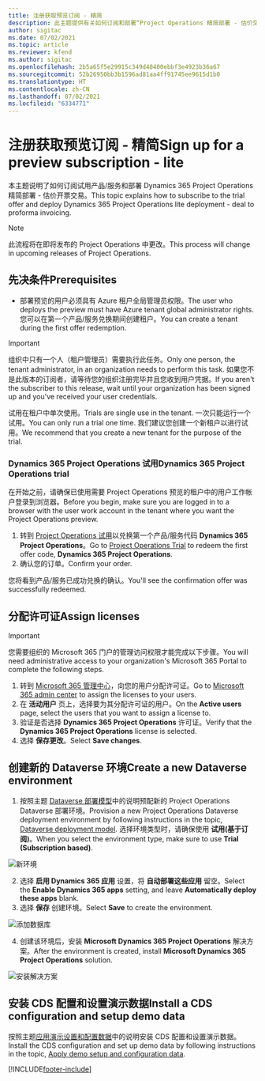 ```yaml
---
title: 注册获取预览订阅 - 精简
description: 此主题提供有关如何订阅和部署“Project Operations 精简部署 - 估价交易开票”的信息。
author: sigitac
ms.date: 07/02/2021
ms.topic: article
ms.reviewer: kfend
ms.author: sigitac
ms.openlocfilehash: 2b5a65f5e29915c349d40400ebbf3e4923b36a67
ms.sourcegitcommit: 52b26950bb3b1596ad81aa4ff91745ee9615d1b0
ms.translationtype: HT
ms.contentlocale: zh-CN
ms.lasthandoff: 07/02/2021
ms.locfileid: "6334771"
---
```

# <a name="sign-up-for-a-preview-subscription---lite"></a><span data-ttu-id="d6d03-103">注册获取预览订阅 - 精简</span><span class="sxs-lookup"><span data-stu-id="d6d03-103">Sign up for a preview subscription - lite</span></span> 

<span data-ttu-id="d6d03-104">本主题说明了如何订阅试用产品/服务和部署 Dynamics 365 Project Operations 精简部署 - 估价开票交易。</span><span class="sxs-lookup"><span data-stu-id="d6d03-104">This topic explains how to subscribe to the trial offer and deploy Dynamics 365 Project Operations lite deployment - deal to proforma invoicing.</span></span>

> [!NOTE]
> <span data-ttu-id="d6d03-105">此流程将在即将发布的 Project Operations 中更改。</span><span class="sxs-lookup"><span data-stu-id="d6d03-105">This process will change in upcoming releases of Project Operations.</span></span>

## <a name="prerequisites"></a><span data-ttu-id="d6d03-106">先决条件</span><span class="sxs-lookup"><span data-stu-id="d6d03-106">Prerequisites</span></span>
- <span data-ttu-id="d6d03-107">部署预览的用户必须具有 Azure 租户全局管理员权限。</span><span class="sxs-lookup"><span data-stu-id="d6d03-107">The user who deploys the preview must have Azure tenant global administrator rights.</span></span> <span data-ttu-id="d6d03-108">您可以在第一个产品/服务兑换期间创建租户。</span><span class="sxs-lookup"><span data-stu-id="d6d03-108">You can create a tenant during the first offer redemption.</span></span>

> [!IMPORTANT]
> <span data-ttu-id="d6d03-109">组织中只有一个人（租户管理员）需要执行此任务。</span><span class="sxs-lookup"><span data-stu-id="d6d03-109">Only one person, the tenant administrator, in an organization needs to perform this task.</span></span> <span data-ttu-id="d6d03-110">如果您不是此版本的订阅者，请等待您的组织注册完毕并且您收到用户凭据。</span><span class="sxs-lookup"><span data-stu-id="d6d03-110">If you aren't the subscriber to this release, wait until your organization has been signed up and you've received your user credentials.</span></span>
> 
> <span data-ttu-id="d6d03-111">试用在租户中单次使用。</span><span class="sxs-lookup"><span data-stu-id="d6d03-111">Trials are single use in the tenant.</span></span> <span data-ttu-id="d6d03-112">一次只能运行一个试用。</span><span class="sxs-lookup"><span data-stu-id="d6d03-112">You can only run a trial one time.</span></span> <span data-ttu-id="d6d03-113">我们建议您创建一个新租户以进行试用。</span><span class="sxs-lookup"><span data-stu-id="d6d03-113">We recommend that you create a new tenant for the purpose of the trial.</span></span>

### <a name="dynamics-365-project-operations-trial"></a><span data-ttu-id="d6d03-114">Dynamics 365 Project Operations 试用</span><span class="sxs-lookup"><span data-stu-id="d6d03-114">Dynamics 365 Project Operations trial</span></span> 

<span data-ttu-id="d6d03-115">在开始之前，请确保已使用需要 Project Operations 预览的租户中的用户工作帐户登录到浏览器。</span><span class="sxs-lookup"><span data-stu-id="d6d03-115">Before you begin, make sure you are logged in to a browser with the user work account in the tenant where you want the Project Operations preview.</span></span>

1. <span data-ttu-id="d6d03-116">转到 [Project Operations 试用](https://aka.ms/try-po)以兑换第一个产品/服务代码 **Dynamics 365 Project Operations**。</span><span class="sxs-lookup"><span data-stu-id="d6d03-116">Go to [Project Operations Trial](https://aka.ms/try-po) to redeem the first offer code, **Dynamics 365 Project Operations**.</span></span>
2. <span data-ttu-id="d6d03-117">确认您的订单。</span><span class="sxs-lookup"><span data-stu-id="d6d03-117">Confirm your order.</span></span>

  <span data-ttu-id="d6d03-118">您将看到产品/服务已成功兑换的确认。</span><span class="sxs-lookup"><span data-stu-id="d6d03-118">You'll see the confirmation offer was successfully redeemed.</span></span>

## <a name="assign-licenses"></a><span data-ttu-id="d6d03-119">分配许可证</span><span class="sxs-lookup"><span data-stu-id="d6d03-119">Assign licenses</span></span>

> [!IMPORTANT]
> <span data-ttu-id="d6d03-120">您需要组织的 Microsoft 365 门户的管理访问权限才能完成以下步骤。</span><span class="sxs-lookup"><span data-stu-id="d6d03-120">You will need administrative access to your organization's Microsoft 365 Portal to complete the following steps.</span></span>


1. <span data-ttu-id="d6d03-121">转到 [Microsoft 365 管理中心](https://portal.office.com/)，向您的用户分配许可证。</span><span class="sxs-lookup"><span data-stu-id="d6d03-121">Go to [Microsoft 365 admin center](https://portal.office.com/) to assign the licenses to your users.</span></span>
2. <span data-ttu-id="d6d03-122">在 **活动用户** 页上，选择要为其分配许可证的用户。</span><span class="sxs-lookup"><span data-stu-id="d6d03-122">On the **Active users** page, select the users that you want to assign a license to.</span></span>
3. <span data-ttu-id="d6d03-123">验证是否选择 **Dynamics 365 Project Operations** 许可证。</span><span class="sxs-lookup"><span data-stu-id="d6d03-123">Verify that the **Dynamics 365 Project Operations** license is selected.</span></span> 
4. <span data-ttu-id="d6d03-124">选择 **保存更改**。</span><span class="sxs-lookup"><span data-stu-id="d6d03-124">Select **Save changes**.</span></span>

## <a name="create-a-new-dataverse-environment"></a><span data-ttu-id="d6d03-125">创建新的 Dataverse 环境</span><span class="sxs-lookup"><span data-stu-id="d6d03-125">Create a new Dataverse environment</span></span>

1. <span data-ttu-id="d6d03-126">按照主题 [Dataverse 部署模型](lite-deployment.md)中的说明预配新的 Project Operations Dataverse 部署环境。</span><span class="sxs-lookup"><span data-stu-id="d6d03-126">Provision a new Project Operations Dataverse deployment environment by following instructions in the topic, [Dataverse deployment model](lite-deployment.md).</span></span> <span data-ttu-id="d6d03-127">选择环境类型时，请确保使用 **试用(基于订阅)**。</span><span class="sxs-lookup"><span data-stu-id="d6d03-127">When you select the environment type, make sure to use **Trial (Subscription based)**.</span></span>

  ![新环境](./media/19CreateEnvironment.png)

2. <span data-ttu-id="d6d03-129">选择 **启用 Dynamics 365 应用** 设置，将 **自动部署这些应用** 留空。</span><span class="sxs-lookup"><span data-stu-id="d6d03-129">Select the **Enable Dynamics 365 apps** setting, and leave **Automatically deploy these apps** blank.</span></span>  
3. <span data-ttu-id="d6d03-130">选择 **保存** 创建环境。</span><span class="sxs-lookup"><span data-stu-id="d6d03-130">Select **Save** to create the environment.</span></span>

  ![添加数据库](./media/20CreateEnvironment1.png)

4. <span data-ttu-id="d6d03-132">创建该环境后，安装 **Microsoft Dynamics 365 Project Operations** 解决方案。</span><span class="sxs-lookup"><span data-stu-id="d6d03-132">After the environment is created, install **Microsoft Dynamics 365 Project Operations** solution.</span></span> 

![安装解决方案](./media/21InstallSolution.png)

## <a name="install-a-cds-configuration-and-setup-demo-data"></a><span data-ttu-id="d6d03-134">安装 CDS 配置和设置演示数据</span><span class="sxs-lookup"><span data-stu-id="d6d03-134">Install a CDS configuration and setup demo data</span></span>

<span data-ttu-id="d6d03-135">按照主题[应用演示设置和配置数据](lite-apply-demo-setup-config-data.md)中的说明安装 CDS 配置和设置演示数据。</span><span class="sxs-lookup"><span data-stu-id="d6d03-135">Install the CDS configuration and set up demo data by following instructions in the topic, [Apply demo setup and configuration data](lite-apply-demo-setup-config-data.md).</span></span>


[!INCLUDE[footer-include](../includes/footer-banner.md)]

